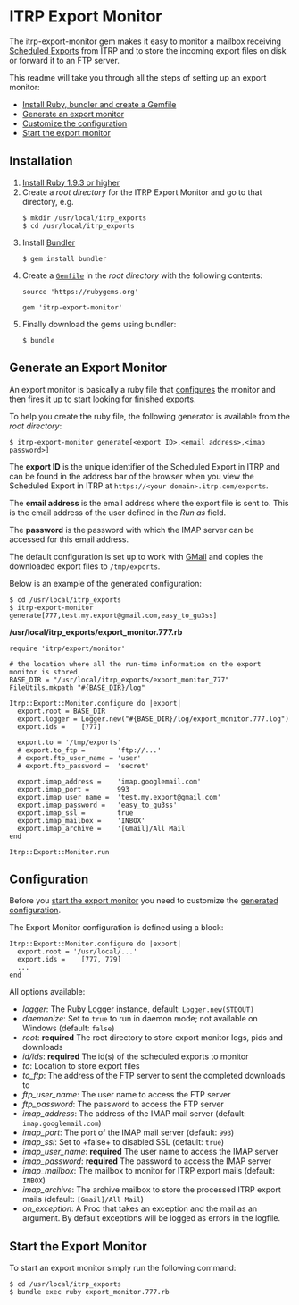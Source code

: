 # ITRP Export Monitor


The itrp-export-monitor gem makes it easy to monitor a mailbox receiving [Scheduled Exports](http://help.itrp.com/help/export_fields) from ITRP and to store the incoming export files on disk or forward it to an FTP server.

This readme will take you through all the steps of setting up an export monitor:

* [Install Ruby, bundler and create a Gemfile](#installation)
* [Generate an export monitor](#generate-an-export-monitor)
* [Customize the configuration](#configuration)
* [Start the export monitor](#start-the-export-monitor)


Installation
------------

1. [Install Ruby 1.9.3 or higher](https://www.ruby-lang.org/en/downloads/)
2. Create a *root directory* for the ITRP Export Monitor and go to that directory, e.g.
   ```
   $ mkdir /usr/local/itrp_exports
   $ cd /usr/local/itrp_exports
   ```
3. Install [Bundler](http://bundler.io/)
   ```
   $ gem install bundler
   ```
4. Create a [`Gemfile`](http://bundler.io/v1.3/gemfile.html) in the *root directory* with the following contents:
   ```
   source 'https://rubygems.org'
   
   gem 'itrp-export-monitor'

   ```
5. Finally download the gems using bundler:
   ```
   $ bundle
   ```

Generate an Export Monitor
--------------------------

An export monitor is basically a ruby file that [configures](#configuration) the monitor and then fires it up to start looking for finished exports.

To help you create the ruby file, the following generator is available from the *root directory*:
```
$ itrp-export-monitor generate[<export ID>,<email address>,<imap password>]
```

The **export ID** is the unique identifier of the Scheduled Export in ITRP and can be found in the address bar of the browser when you view the Scheduled Export in ITRP at `https://<your domain>.itrp.com/exports`.

The **email address** is the email address where the export file is sent to. This is the email address of the user defined in the *Run as* field.

The **password** is the password with which the IMAP server can be accessed for this email address.

The default configuration is set up to work with [GMail](http://mail.google.com) and copies the downloaded export files to `/tmp/exports`.

Below is an example of the generated configuration:

```
$ cd /usr/local/itrp_exports
$ itrp-export-monitor generate[777,test.my.export@gmail.com,easy_to_gu3ss]
```

**/usr/local/itrp_exports/export_monitor.777.rb**

```
require 'itrp/export/monitor'

# the location where all the run-time information on the export monitor is stored
BASE_DIR = "/usr/local/itrp_exports/export_monitor_777"
FileUtils.mkpath "#{BASE_DIR}/log"

Itrp::Export::Monitor.configure do |export|
  export.root = BASE_DIR
  export.logger = Logger.new("#{BASE_DIR}/log/export_monitor.777.log")
  export.ids =    [777]

  export.to = '/tmp/exports'
  # export.to_ftp =        'ftp://...'
  # export.ftp_user_name = 'user'
  # export.ftp_password =  'secret'

  export.imap_address =    'imap.googlemail.com'
  export.imap_port =       993
  export.imap_user_name =  'test.my.export@gmail.com'
  export.imap_password =   'easy_to_gu3ss'
  export.imap_ssl =        true
  export.imap_mailbox =    'INBOX'
  export.imap_archive =    '[Gmail]/All Mail'
end

Itrp::Export::Monitor.run
```


Configuration
-------------

Before you [start the export monitor](#start-the-export-monitor) you need to customize the [generated configuration](#generate-an-export-monitor).

The Export Monitor configuration is defined using a block:
```
Itrp::Export::Monitor.configure do |export|
  export.root = '/usr/local/...'
  export.ids =    [777, 779]
  ...
end
```

All options available:

* _logger_:         The Ruby Logger instance, default: `Logger.new(STDOUT)`
* _daemonize_:      Set to `true` to run in daemon mode; not available on Windows (default: `false`)
* _root_:           **required** The root directory to store export monitor logs, pids and downloads
* _id/ids_:         **required** The id(s) of the scheduled exports to monitor
* _to_:             Location to store export files
* _to_ftp_:         The address of the FTP server to sent the completed downloads to
* _ftp_user_name_:  The user name to access the FTP server
* _ftp_password_:   The password to access the FTP server
* _imap_address_:   The address of the IMAP mail server (default: `imap.googlemail.com`)
* _imap_port_:      The port of the IMAP mail server (default: `993`)
* _imap_ssl_:       Set to +false+ to disabled SSL (default: `true`)
* _imap_user_name_: **required** The user name to access the IMAP server
* _imap_password_:  **required** The password to access the IMAP server
* _imap_mailbox_:   The mailbox to monitor for ITRP export mails (default: `INBOX`)
* _imap_archive_:   The archive mailbox to store the processed ITRP export mails (default: `[Gmail]/All Mail`)
* _on_exception_:   A Proc that takes an exception and the mail as an argument. By default exceptions will be logged as errors in the logfile.



Start the Export Monitor
------------------------

To start an export monitor simply run the following command:

```
$ cd /usr/local/itrp_exports
$ bundle exec ruby export_monitor.777.rb
```
